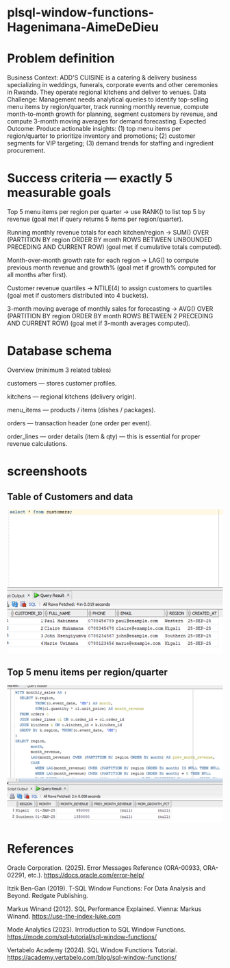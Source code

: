 # plsql-window-functions-Hagenimana-AimeDeDieu
#  Problem definition 

Business Context: ADD'S CUISINE is a catering & delivery business specializing in weddings, funerals, corporate events and other ceremonies in Rwanda. They operate regional kitchens and deliver to venues.
Data Challenge: Management needs analytical queries to identify top-selling menu items by region/quarter, track running monthly revenue, compute month-to-month growth for planning, segment customers by revenue, and compute 3-month moving averages for demand forecasting.
Expected Outcome: Produce actionable insights: (1) top menu items per region/quarter to prioritize inventory and promotions; (2) customer segments for VIP targeting; (3) demand trends for staffing and ingredient procurement.

#  Success criteria — exactly 5 measurable goals 

Top 5 menu items per region per quarter → use RANK() to list top 5 by revenue (goal met if query returns 5 items per region/quarter).

Running monthly revenue totals for each kitchen/region → SUM() OVER (PARTITION BY region ORDER BY month ROWS BETWEEN UNBOUNDED PRECEDING AND CURRENT ROW) (goal met if cumulative totals computed).

Month-over-month growth rate for each region → LAG() to compute previous month revenue and growth% (goal met if growth% computed for all months after first).

Customer revenue quartiles → NTILE(4) to assign customers to quartiles (goal met if customers distributed into 4 buckets).

3-month moving average of monthly sales for forecasting → AVG() OVER (PARTITION BY region ORDER BY month ROWS BETWEEN 2 PRECEDING AND CURRENT ROW) (goal met if 3-month averages computed).

#  Database schema 
Overview (minimum 3 related tables)

customers — stores customer profiles.

kitchens — regional kitchens (delivery origin).

menu_items — products / items (dishes / packages).

orders — transaction header (one order per event).

order_lines — order details (item & qty) — this is essential for proper revenue calculations.

# screenshoots
Table of Customers and data
-------------------------
![customer table](screenshots/customers.png)

Top 5 menu items per region/quarter
---------------------------------
![customer table](screenshots/navigation.png)


#  References
Oracle Corporation. (2025). Error Messages Reference (ORA-00933, ORA-02291, etc.).
https://docs.oracle.com/error-help/

Itzik Ben-Gan (2019). T-SQL Window Functions: For Data Analysis and Beyond. Redgate Publishing.

Markus Winand (2012). SQL Performance Explained. Vienna: Markus Winand.
https://use-the-index-luke.com

Mode Analytics (2023). Introduction to SQL Window Functions.
https://mode.com/sql-tutorial/sql-window-functions/

Vertabelo Academy (2024). SQL Window Functions Tutorial.
https://academy.vertabelo.com/blog/sql-window-functions/
